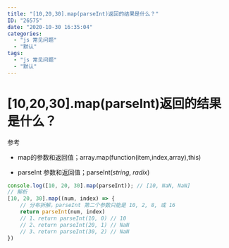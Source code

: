 ```yaml
---
title: "[10,20,30].map(parseInt)返回的结果是什么？"
ID: "26575"
date: "2020-10-30 16:35:04"
categories: 
  - "js 常见问题"
  - "默认"
tags: 
  - "js 常见问题"
  - "默认"
---
```


# [10,20,30].map(parseInt)返回的结果是什么？

参考

- map的参数和返回值；array.map(function(item,index,array),this)

- parseInt 参数和返回值；parseInt(_string_, _radix_)

``` js 
console.log([10, 20, 30].map(parseInt)); // [10, NaN, NaN]
// 解析
[10, 20, 30].map((num, index) => {
    // 分布拆解，parseInt 第二个参数只能是 10, 2, 8, 或 16
    return parseInt(num, index)
    // 1、return parseInt(10, 0) // 10
    // 2、return parseInt(20, 1) // NaN
    // 3、return parseInt(30, 2) // NaN
})
```
